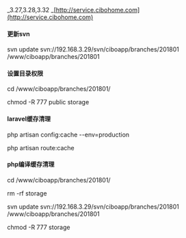 _3.27,3.28,3.32 _[http://service.cibohome.com](http://service.cibohome.com)

#### 更新svn

svn update svn://192.168.3.29/svn/ciboapp/branches/201801 /www/ciboapp/branches/201801

#### 设置目录权限

cd /www/ciboapp/branches/201801/

chmod -R 777 public storage

#### laravel缓存清理

php artisan config:cache  --env=production

php artisan route:cache

#### php编译缓存清理

cd /www/ciboapp/branches/201801/

rm -rf storage

svn update svn://192.168.3.29/svn/ciboapp/branches/201801 /www/ciboapp/branches/201801

chmod -R 777 storage

